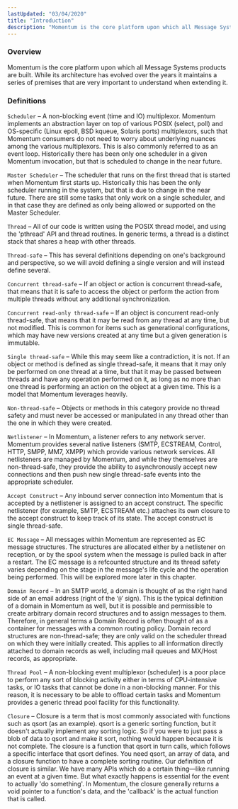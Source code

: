 ```yaml
---
lastUpdated: "03/04/2020"
title: "Introduction"
description: "Momentum is the core platform upon which all Message Systems products are built While its architecture has evolved over the years it maintains a series of premises that are very important to understand when extending it Scheduler A non blocking event time and IO multiplexor Momentum implements an abstraction layer..."
---
```


### <a name="arch.summary"></a> Overview

Momentum is the core platform upon which all Message Systems products are built. While its architecture has evolved over the years it maintains a series of premises that are very important to understand when extending it.

### <a name="arch.definitions"></a> Definitions

`Scheduler` – A non-blocking event (time and IO) multiplexor. Momentum implements an abstraction layer on top of various POSIX (select, poll) and OS-specific (Linux epoll, BSD kqueue, Solaris ports) multiplexors, such that Momentum consumers do not need to worry about underlying nuances among the various multiplexors. This is also commonly referred to as an event loop. Historically there has been only one scheduler in a given Momentum invocation, but that is scheduled to change in the near future.

`Master Scheduler` – The scheduler that runs on the first thread that is started when Momentum first starts up. Historically this has been the only scheduler running in the system, but that is due to change in the near future. There are still some tasks that only work on a single scheduler, and in that case they are defined as only being allowed or supported on the Master Scheduler.

`Thread` – All of our code is written using the POSIX thread model, and using the 'pthread' API and thread routines. In generic terms, a thread is a distinct stack that shares a heap with other threads.

`Thread-safe` – This has several definitions depending on one's background and perspective, so we will avoid defining a single version and will instead define several.

`Concurrent thread-safe` – If an object or action is concurrent thread-safe, that means that it is safe to access the object or perform the action from multiple threads without any additional synchronization.

`Concurrent read-only thread-safe` – If an object is concurrent read-only thread-safe, that means that it may be read from any thread at any time, but not modified. This is common for items such as generational configurations, which may have new versions created at any time but a given generation is immutable.

`Single thread-safe` – While this may seem like a contradiction, it is not. If an object or method is defined as single thread-safe, it means that it may only be performed on one thread at a time, but that it may be passed between threads and have any operation performed on it, as long as no more than one thread is performing an action on the object at a given time. This is a model that Momentum leverages heavily.

`Non-thread-safe` – Objects or methods in this category provide no thread safety and must never be accessed or manipulated in any thread other than the one in which they were created.

`Netlistener` – In Momentum, a listener refers to any network server. Momentum provides several native listeners (SMTP, ECSTREAM, Control, HTTP, SMPP, MM7, XMPP) which provide various network services. All netlisteners are managed by Momentum, and while they themselves are non-thread-safe, they provide the ability to asynchronously accept new connections and then push new single thread-safe events into the appropriate scheduler.

`Accept Construct` – Any inbound server connection into Momentum that is accepted by a netlistener is assigned to an accept construct. The specific netlistener (for example, SMTP, ECSTREAM etc.) attaches its own closure to the accept construct to keep track of its state. The accept construct is single thread-safe.

`EC Message` – All messages within Momentum are represented as EC message structures. The structures are allocated either by a netlistener on reception, or by the spool system when the message is pulled back in after a restart. The EC message is a refcounted structure and its thread safety varies depending on the stage in the message's life cycle and the operation being performed. This will be explored more later in this chapter.

`Domain Record` – In an SMTP world, a domain is thought of as the right hand side of an email address (right of the ‘`@`’ sign). This is the typical definition of a domain in Momentum as well, but it is possible and permissible to create arbitrary domain record structures and to assign messages to them. Therefore, in general terms a Domain Record is often thought of as a container for messages with a common routing policy. Domain record structures are non-thread-safe; they are only valid on the scheduler thread on which they were initially created. This applies to all information directly attached to domain records as well, including mail queues and MX/Host records, as appropriate.

`Thread Pool` – A non-blocking event multiplexor (scheduler) is a poor place to perform any sort of blocking activity either in terms of CPU-intensive tasks, or IO tasks that cannot be done in a non-blocking manner. For this reason, it is necessary to be able to offload certain tasks and Momentum provides a generic thread pool facility for this functionality.

`Closure` – Closure is a term that is most commonly associated with functions such as qsort (as an example). qsort is a generic sorting function, but it doesn't actually implement any sorting logic. So if you were to just pass a blob of data to qsort and make it sort, nothing would happen because it is not complete. The closure is a function that qsort in turn calls, which follows a specific interface that qsort defines. You need qsort, an array of data, and a closure function to have a complete sorting routine. Our definition of closure is similar. We have many APIs which do a certain thing—like running an event at a given time. But what exactly happens is essential for the event to actually 'do something'. In Momentum, the closure generally returns a void pointer to a function's data, and the 'callback' is the actual function that is called.
